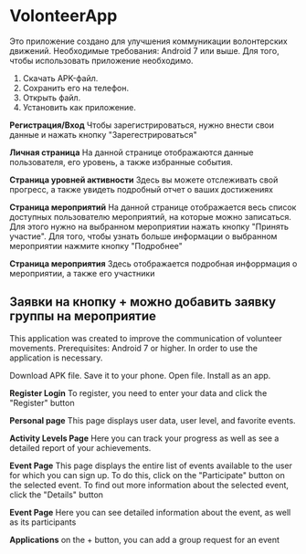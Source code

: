 # VolonteerApp
Это приложение создано для улучшения коммуникации волонтерских движений. 
Необходимые требования: Android 7 или выше.
Для того, чтобы использовать приложение необходимо.
1. Скачать APK-файл.
2. Сохранить его на телефон.
3. Открыть файл.
4. Установить как приложение.

**Регистрация/Вход** 
Чтобы зарегистрироваться, нужно внести свои данные и нажать кнопку "Зарегестрироваться"

**Личная страница**
На данной странице отображаются данные пользователя, его уровень, а также избранные события.

**Страница уровней активности**
Здесь вы можете отслеживать свой прогресс, а также увидеть подробный отчет о ваших достижениях

**Страница мероприятий**
На данной странице отображается весь список доступных пользователю мероприятий, на которые можно записаться. 
Для этого нужно на выбранном мероприятии нажать кнопку "Принять участие". 
Для того, чтобы узнать больше информации о выбранном мероприятии нажмите кнопку "Подробнее"

**Страница мероприятия**
Здесь отображается подробная инфоррмация о мероприятии, а также его участники

**Заявки**
на кнопку + можно добавить заявку группы на мероприятие
------------------------------------------------------------------------------------------------------------------------------------------------------------------------------------------------------------------------------------------
This application was created to improve the communication of volunteer movements. Prerequisites: Android 7 or higher. In order to use the application is necessary.

Download APK file.
Save it to your phone.
Open file.
Install as an app.

**Register Login**
To register, you need to enter your data and click the "Register" button

**Personal page**
This page displays user data, user level, and favorite events.

**Activity Levels Page**
Here you can track your progress as well as see a detailed report of your achievements.

**Event Page**
This page displays the entire list of events available to the user for which you can sign up.
To do this, click on the "Participate" button on the selected event.
To find out more information about the selected event, click the "Details" button

**Event Page**
Here you can see detailed information about the event, as well as its participants

**Applications**
on the + button, you can add a group request for an event

